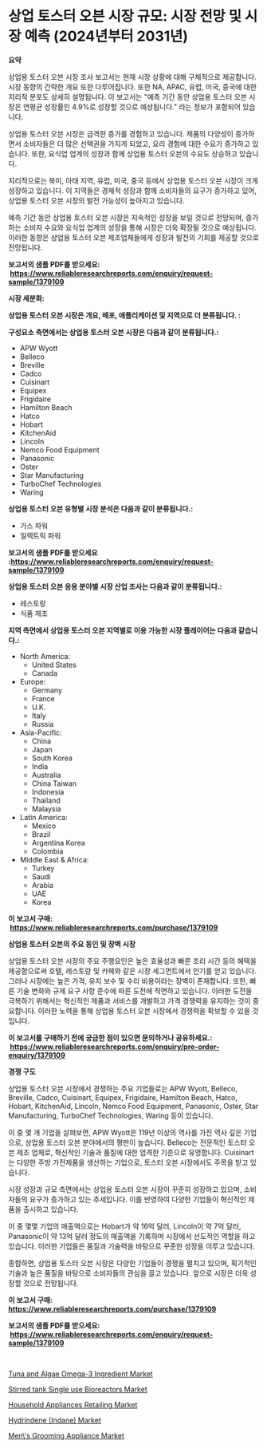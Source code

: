 <p><h1>상업 토스터 오븐 시장 규모: 시장 전망 및 시장 예측 (2024년부터 2031년)</h1></p><p><strong>요약</strong></p>
<p><p>상업용 토스터 오븐 시장 조사 보고서는 현재 시장 상황에 대해 구체적으로 제공합니다. 시장 동향의 간략한 개요 또한 다루어집니다. 또한 NA, APAC, 유럽, 미국, 중국에 대한 지리적 분포도 상세히 설명됩니다. 이 보고서는 "예측 기간 동안 상업용 토스터 오븐 시장은 연평균 성장률인 4.9%로 성장할 것으로 예상됩니다." 라는 정보가 포함되어 있습니다.</p><p>상업용 토스터 오븐 시장은 급격한 증가를 경험하고 있습니다. 제품의 다양성이 증가하면서 소비자들은 더 많은 선택권을 가지게 되었고, 요리 경험에 대한 수요가 증가하고 있습니다. 또한, 요식업 업계의 성장과 함께 상업용 토스터 오븐의 수요도 상승하고 있습니다.</p><p>지리적으로는 북미, 아태 지역, 유럽, 미국, 중국 등에서 상업용 토스터 오븐 시장이 크게 성장하고 있습니다. 이 지역들은 경제적 성장과 함께 소비자들의 요구가 증가하고 있어, 상업용 토스터 오븐 시장의 발전 가능성이 높아지고 있습니다.</p><p>예측 기간 동안 상업용 토스터 오븐 시장은 지속적인 성장을 보일 것으로 전망되며, 증가하는 소비자 수요와 요식업 업계의 성장을 통해 시장은 더욱 확장될 것으로 예상됩니다. 이러한 동향은 상업용 토스터 오븐 제조업체들에게 성장과 발전의 기회를 제공할 것으로 전망됩니다.</p></p>
<p><strong>보고서의 샘플 PDF를 받으세요: &nbsp;<a href="https://www.reliableresearchreports.com/enquiry/request-sample/1379109">https://www.reliableresearchreports.com/enquiry/request-sample/1379109</a></strong></p>
<p><strong>시장 세분화:</strong></p>
<p><strong> 상업용 토스터 오븐 시장은 개요, 배포, 애플리케이션 및 지역으로 더 분류됩니다. :</strong></p>
<p><strong>구성요소 측면에서는 상업용 토스터 오븐 시장은 다음과 같이 분류됩니다.:</strong></p>
<p><ul><li>APW Wyott</li><li>Belleco</li><li>Breville</li><li>Cadco</li><li>Cuisinart</li><li>Equipex</li><li>Frigidaire</li><li>Hamilton Beach</li><li>Hatco</li><li>Hobart</li><li>KitchenAid</li><li>Lincoln</li><li>Nemco Food Equipment</li><li>Panasonic</li><li>Oster</li><li>Star Manufacturing</li><li>TurboChef Technologies</li><li>Waring</li></ul></p>
<p><strong> 상업용 토스터 오븐 유형별 시장 분석은 다음과 같이 분류됩니다.:</strong></p>
<p><ul><li>가스 파워</li><li>일렉트릭 파워</li></ul></p>
<p><strong>보고서의 샘플 PDF를 받으세요 :<a href="https://www.reliableresearchreports.com/enquiry/request-sample/1379109">https://www.reliableresearchreports.com/enquiry/request-sample/1379109</a></strong></p>
<p><strong> 상업용 토스터 오븐 응용 분야별 시장 산업 조사는 다음과 같이 분류됩니다.:</strong></p>
<p><ul><li>레스토랑</li><li>식품 제조</li></ul></p>
<p><strong>지역 측면에서 상업용 토스터 오븐 지역별로 이용 가능한 시장 플레이어는 다음과 같습니다.:</strong></p>
<p><ul>
    <li>
        North America:
        <ul>
            <li>United States</li>
            <li>Canada</li>
        </ul>
    </li>
    <li>
        Europe:
        <ul>
            <li>Germany</li>
            <li>France</li>
            <li>U.K.</li>
            <li>Italy</li>
            <li>Russia</li>
        </ul>
    </li>
    <li>
        Asia-Pacific:
        <ul>
            <li>China</li>
            <li>Japan</li>
            <li>South Korea</li>
            <li>India</li>
            <li>Australia</li>
            <li>China Taiwan</li>
            <li>Indonesia</li>
            <li>Thailand</li>
            <li>Malaysia</li>
        </ul>
    </li>
    <li>
        Latin America:
        <ul>
            <li>Mexico</li>
            <li>Brazil</li>
            <li>Argentina Korea</li>
            <li>Colombia</li>
        </ul>
    </li>
    <li>
        Middle East & Africa:
        <ul>
            <li>Turkey</li>
            <li>Saudi</li>
            <li>Arabia</li>
            <li>UAE</li>
            <li>Korea</li>
        </ul>
    </li>
    </ul></p>
<p><strong>이 보고서 구매: &nbsp;<a href="https://www.reliableresearchreports.com/purchase/1379109">https://www.reliableresearchreports.com/purchase/1379109</a></strong></p>
<p><strong>상업용 토스터 오븐의 주요 동인 및 장벽 시장</strong></p>
<p><p>상업용 토스터 오븐 시장의 주요 주행요인은 높은 효율성과 빠른 조리 시간 등의 혜택을 제공함으로써 호텔, 레스토랑 및 카페와 같은 시장 세그먼트에서 인기를 얻고 있습니다. 그러나 시장에는 높은 가격, 유지 보수 및 수리 비용이라는 장벽이 존재합니다. 또한, 빠른 기술 변화와 규제 요구 사항 준수에 따른 도전에 직면하고 있습니다. 이러한 도전을 극복하기 위해서는 혁신적인 제품과 서비스를 개발하고 가격 경쟁력을 유지하는 것이 중요합니다. 이러한 노력을 통해 상업용 토스터 오븐 시장에서 경쟁력을 확보할 수 있을 것입니다.</p></p>
<p><strong>이 보고서를 구매하기 전에 궁금한 점이 있으면 문의하거나 공유하세요.: &nbsp;<a href="https://www.reliableresearchreports.com/enquiry/pre-order-enquiry/1379109">https://www.reliableresearchreports.com/enquiry/pre-order-enquiry/1379109</a></strong></p>
<p><strong>경쟁 구도</strong></p>
<p><p>상업용 토스터 오븐 시장에서 경쟁하는 주요 기업들로는 APW Wyott, Belleco, Breville, Cadco, Cuisinart, Equipex, Frigidaire, Hamilton Beach, Hatco, Hobart, KitchenAid, Lincoln, Nemco Food Equipment, Panasonic, Oster, Star Manufacturing, TurboChef Technologies, Waring 등이 있습니다. </p><p>이 중 몇 개 기업을 살펴보면, APW Wyott은 119년 이상의 역사를 가진 역사 깊은 기업으로, 상업용 토스터 오븐 분야에서의 평판이 높습니다. Belleco는 전문적인 토스터 오븐 제조 업체로, 혁신적인 기술과 품질에 대한 엄격한 기준으로 유명합니다. Cuisinart는 다양한 주방 가전제품을 생산하는 기업으로, 토스터 오븐 시장에서도 주목을 받고 있습니다.</p><p>시장 성장과 규모 측면에서는 상업용 토스터 오븐 시장이 꾸준히 성장하고 있으며, 소비자들의 요구가 증가하고 있는 추세입니다. 이를 반영하여 다양한 기업들이 혁신적인 제품을 출시하고 있습니다.</p><p>이 중 몇몇 기업의 매출액으로는 Hobart가 약 16억 달러, Lincoln이 약 7억 달러, Panasonic이 약 13억 달러 정도의 매출액을 기록하며 시장에서 선도적인 역할을 하고 있습니다. 이러한 기업들은 품질과 기술력을 바탕으로 꾸준한 성장을 이루고 있습니다. </p><p>종합하면, 상업용 토스터 오븐 시장은 다양한 기업들이 경쟁을 펼치고 있으며, 획기적인 기술과 높은 품질을 바탕으로 소비자들의 관심을 끌고 있습니다. 앞으로 시장은 더욱 성장할 것으로 전망됩니다.</p></p>
<p><strong>이 보고서 구매: &nbsp; <a href="https://www.reliableresearchreports.com/purchase/1379109">https://www.reliableresearchreports.com/purchase/1379109</a></strong></p>
<p><strong>보고서의 샘플 PDF를 받으세요: &nbsp;<a href="https://www.reliableresearchreports.com/enquiry/request-sample/1379109">https://www.reliableresearchreports.com/enquiry/request-sample/1379109</a></strong><strong></strong></p>
<p>&nbsp;</p>
<p><p><a href="https://github.com/mabutironaldo/Market-Research-Report-List-3/blob/main/tuna-and-algae-omega-3-ingredient-market.md">Tuna and Algae Omega-3 Ingredient Market</a></p><p><a href="https://woozy-pyroraptor-a1f.notion.site/Stirred-tank-Single-use-Bioreactors-Market-Size-Reflecting-a-Forecast-Till-2031-Market-By-Type-By--c652b0138ab1436c91ac48a687dc401f">Stirred tank Single use Bioreactors Market</a></p><p><a href="https://issuu.com/reportprime-2/docs/household-appliances-retailing-market-size-2030.pp">Household Appliances Retailing Market</a></p><p><a href="https://github.com/Paul14Anderson63/Market-Research-Report-List-3/blob/main/hydrindene-indane-market.md">Hydrindene (Indane) Market</a></p><p><a href="https://issuu.com/reportprime-2/docs/mens-grooming-appliance-market-size_aa51d693f1f391">Men\'s Grooming Appliance Market</a></p></p>
